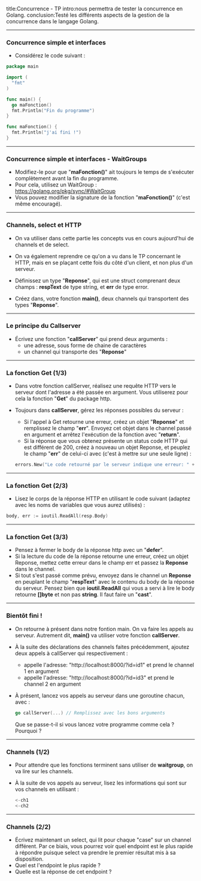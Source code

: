<!-- markdownlint-disable  MD013 MD041 MD033 MD034 MD024 MD026 -->
title:Concurrence - TP
intro:nous permettra de tester la concurrence en Golang.
conclusion:Testé les différents aspects de la gestion de la concurrence dans le langage Golang.

---

### Concurrence simple et interfaces

- Considérez le code suivant :

```go
package main

import (
  "fmt"
)

func main() {
  go maFonction()
  fmt.Println("Fin du programme")
}

func maFonction() {
  fmt.Println("j'ai fini !")
}
```

---

### Concurrence simple et interfaces - WaitGroups

- Modifiez-le pour que "**maFonction()**" ait toujours le temps de s'exécuter complètement avant la fin du programme.
- Pour cela, utilisez un WaitGroup :
  https://golang.org/pkg/sync/#WaitGroup
- Vous pouvez modifier la signature de la fonction "**maFonction()**" (c'est même encouragé).

---

### Channels, select et HTTP

- On va utiliser dans cette partie les concepts vus en cours aujourd'hui de channels et de select.  
- On va également reprendre ce qu'on a vu dans le TP concernant le HTTP, mais en se plaçant cette fois du côté d'un client, et non plus d'un serveur.

- Définissez un type "**Reponse**", qui est une struct comprenant deux champs : **respText** de type string, et **err** de type error.
- Créez dans, votre fonction **main()**, deux channels qui transportent des types "**Reponse**".

---

### Le principe du Callserver

- Écrivez une fonction "**callServer**" qui prend deux arguments :
  - une adresse, sous forme de chaine de caractères
  - un channel qui transporte des "**Reponse**"

---

### La fonction Get (1/3)

- Dans votre fonction callServer, réalisez une requête HTTP vers le serveur dont l'adresse a été passée en argument. Vous utiliserez pour cela la fonction "**Get**" du package http.
- Toujours dans **callServer**, gérez les réponses possibles du serveur :
  - Si l'appel à Get retourne une erreur, créez un objet "**Reponse**" et remplissez le champ "**err**". Envoyez cet objet dans le channel passé en argument et arrêtez l'exécution de la fonction avec "**return**".
  - Si la réponse que vous obtenez présente un status code HTTP qui est différent de 200, créez à nouveau un objet Reponse, et peuplez
le champ "**err**" de celui-ci avec (c'est à mettre sur une seule ligne) :

  ```go
  errors.New("Le code retourné par le serveur indique une erreur: " + strconv.Itoa(resp.StatusCode))
  ```

---

### La fonction Get (2/3)

- Lisez le corps de la réponse HTTP en utilisant le code suivant (adaptez avec les noms de variables que vous aurez utilisés) :

```go
body, err := ioutil.ReadAll(resp.Body)
```

---

### La fonction Get (3/3)

- Pensez à fermer le body de la réponse http avec un "**defer**".
- Si la lecture du code de la réponse retourne une erreur, créez un objet Reponse, mettez cette erreur dans le champ err et passez la **Reponse** dans le channel.
- Si tout s'est passé comme prévu, envoyez dans le channel un **Reponse** en peuplant le champ "**respText**" avec le contenu du body de la réponse du serveur. Pensez bien que **ioutil.ReadAll** qui vous a servi à lire le body retourne **[]byte** et non pas **string**. Il faut faire un "**cast**".

---

### Bientôt fini !

- On retourne à présent dans notre fontion main. On va faire les appels au serveur. Autrement dit, **main()** va utiliser votre fonction **callServer**.
- À la suite des déclarations des channels faites précédemment, ajoutez deux
appels à callServer qui respectivement :
  - appelle l'adresse: "http://localhost:8000/?id=id1" et prend le channel 1 en argument
  - appelle l'adresse: "http://localhost:8000/?id=id3" et prend le channel 2 en argument
- À présent, lancez vos appels au serveur dans une goroutine chacun, avec :

  ```go
  go callServer(...) // Remplissez avec les bons arguments
  ```

  Que se passe-t-il si vous lancez votre programme comme cela ? Pourquoi ?

---

### Channels (1/2)

- Pour attendre que les fonctions terminent sans utiliser de **waitgroup**, on va lire sur les channels.
- À la suite de vos appels au serveur, lisez les informations qui sont sur vos channels en utilisant :

  ```go
  <-ch1
  <-ch2
  ```

---

### Channels (2/2)

- Écrivez maintenant un select, qui lit pour chaque "case" sur un channel différent.
  Par ce biais, vous pourrez voir quel endpoint est le plus rapide à répondre puisque select va prendre le premier résultat mis à sa disposition.
- Quel est l'endpoint le plus rapide ?
- Quelle est la réponse de cet endpoint ?